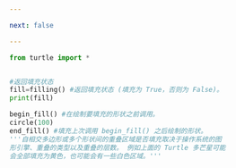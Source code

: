 ```yaml
---

next: false

---
```




<BlogInfo id="696"/>

```python
from turtle import *


#返回填充状态
fill=filling() #返回填充状态 (填充为 True，否则为 False)。
print(fill)

begin_fill() #在绘制要填充的形状之前调用。
circle(100)
end_fill() #填充上次调用 begin_fill() 之后绘制的形状。
'''自相交多边形或多个形状间的重叠区域是否填充取决于操作系统的图
形引擎、重叠的类型以及重叠的层数。 例如上面的 Turtle 多芒星可能
会全部填充为黄色，也可能会有一些白色区域。'''
```



<ActionBox />
